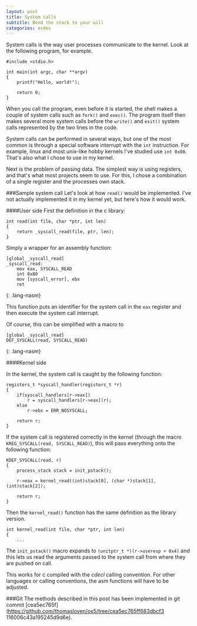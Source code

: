 ```yaml
---
layout: post
title: System calls
subtitle: Bend the stack to your will
categories: osdev
---
```


System calls is the way user processes communicate to the kernel. Look
at the following program, for example.

	#include <stdio.h>

	int main(int argc, char **argv)
	{
		printf("Hello, world!");

		return 0;
	}

When you call the program, even before it is started, the shell makes a
couple of system calls such as `fork()` and `exec()`. The program itself
then makes several more system calls before the `write()` and `exit()`
system calls represented by the two lines in the code.

System calls can be performed in several ways, but one of the most
common is through a special software interrupt with the `int`
instruction. For example, linux and most unix-like hobby kernels I've
studied use `int 0x80`. That's also what I chose to use in my kernel.

Next is the problem of passing data. The simplest way is using
registers, and that's what most projects seem to use. For this, I chose
a combination of a single register and the processes own stack.

###Sample system call
Let's look at how `read()` would be implemented. I've not actually
implemented it in my kernel yet, but here's how it would work.

####User side
First the definition in the c library:

	int read(int file, char *ptr, int len)
	{
		return _syscall_read(file, ptr, len);
	}

Simply a wrapper for an assembly function:

	[global _syscall_read]
	_syscall_read:
		mov eax, SYSCALL_READ
		int 0x80
		mov [syscall_error], ebx
		ret
{: .lang-nasm}

This function puts an identifier for the system call in the `eax`
register and then execute the system call interrupt.

Of course, this can be simplified with a macro to

	[global _syscall_read]
	DEF_SYSCALL(read, SYSCALL_READ)
{: .lang-nasm}

####Kernel side

In the kernel, the system call is caught by the following function:

	registers_t *syscall_handler(registers_t *r)
	{
		if(syscall_handlers[r->eax])
			r = syscall_handlers[r->eax](r);
		else
			r->ebx = ERR_NOSYSCALL;
	
		return r;
	}

If the system call is registered correctly in the kernel (through the
macro `KREG_SYSCALL(read, SYSCALL_READ)`), this will pass everything
onto the following function:

	KDEF_SYSCALL(read, r)
	{
		process_stack stack = init_pstack();
	
		r->eax = kernel_read((int)stack[0], (char *)stack[1], (int)stack[2]);
	
		return r;
	}

Then the `kernel_read()` function has the same definition as the library version.

	int kernel_read(int file, char *ptr, int len)
	{
		...

The `init_pstack()` macro expands to `(unitptr_t *)(r->useresp + 0x4)`
and this lets us read the arguments passed to the system call from where
they are pushed on call.

This works for c compiled with the _cdecl_ calling convention. For other
languages or calling conventions, the asm functions will have to be
adjusted.

###Git
The methods described in this post has been implemented in git commit
[cea5ec765f](https://github.com/thomasloven/os5/tree/cea5ec765ff683dbcf3
116006c43a195245d9d6e).
